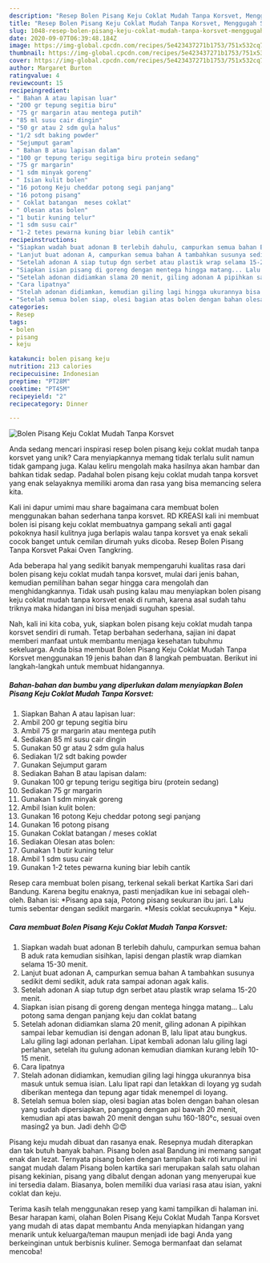 ```yaml
---
description: "Resep Bolen Pisang Keju Coklat Mudah Tanpa Korsvet, Menggugah Selera"
title: "Resep Bolen Pisang Keju Coklat Mudah Tanpa Korsvet, Menggugah Selera"
slug: 1048-resep-bolen-pisang-keju-coklat-mudah-tanpa-korsvet-menggugah-selera
date: 2020-09-07T06:39:48.184Z
image: https://img-global.cpcdn.com/recipes/5e423437271b1753/751x532cq70/bolen-pisang-keju-coklat-mudah-tanpa-korsvet-foto-resep-utama.jpg
thumbnail: https://img-global.cpcdn.com/recipes/5e423437271b1753/751x532cq70/bolen-pisang-keju-coklat-mudah-tanpa-korsvet-foto-resep-utama.jpg
cover: https://img-global.cpcdn.com/recipes/5e423437271b1753/751x532cq70/bolen-pisang-keju-coklat-mudah-tanpa-korsvet-foto-resep-utama.jpg
author: Margaret Burton
ratingvalue: 4
reviewcount: 15
recipeingredient:
- " Bahan A atau lapisan luar"
- "200 gr tepung segitia biru"
- "75 gr margarin atau mentega putih"
- "85 ml susu cair dingin"
- "50 gr atau 2 sdm gula halus"
- "1/2 sdt baking powder"
- "Sejumput garam"
- " Bahan B atau lapisan dalam"
- "100 gr tepung terigu segitiga biru protein sedang"
- "75 gr margarin"
- "1 sdm minyak goreng"
- " Isian kulit bolen"
- "16 potong Keju cheddar potong segi panjang"
- "16 potong pisang"
- " Coklat batangan  meses coklat"
- " Olesan atas bolen"
- "1 butir kuning telur"
- "1 sdm susu cair"
- "1-2 tetes pewarna kuning biar lebih cantik"
recipeinstructions:
- "Siapkan wadah buat adonan B terlebih dahulu, campurkan semua bahan B aduk rata kemudian sisihkan, lapisi dengan plastik wrap diamkan selama 15-30 menit."
- "Lanjut buat adonan A, campurkan semua bahan A tambahkan susunya sedikit demi sedikit, aduk rata sampai adonan agak kalis."
- "Setelah adonan A siap tutup dgn serbet atau plastik wrap selama 15-20 menit."
- "Siapkan isian pisang di goreng dengan mentega hingga matang... Lalu potong sama dengan panjang keju dan coklat batang"
- "Setelah adonan didiamkan slama 20 menit, giling adonan A pipihkan sampai lebar kemudian isi dengan adonan B, lalu lipat atau bungkus. Lalu giling lagi adonan perlahan. Lipat kembali adonan lalu giling lagi perlahan, setelah itu gulung adonan kemudian diamkan kurang lebih 10-15 menit."
- "Cara lipatnya"
- "Stelah adonan didiamkan, kemudian giling lagi hingga ukurannya bisa masuk untuk semua isian. Lalu lipat rapi dan letakkan di loyang yg sudah diberikan mentega dan tepung agar tidak menempel di loyang."
- "Setelah semua bolen siap, olesi bagian atas bolen dengan bahan olesan yang sudah dipersiapkan, panggang dengan api bawah 20 menit, kemudian api atas bawah 20 menit dengan suhu 160-180°c, sesuai oven masing2 ya bun. Jadi dehh 😉😍"
categories:
- Resep
tags:
- bolen
- pisang
- keju

katakunci: bolen pisang keju 
nutrition: 213 calories
recipecuisine: Indonesian
preptime: "PT28M"
cooktime: "PT45M"
recipeyield: "2"
recipecategory: Dinner

---
```



![Bolen Pisang Keju Coklat Mudah Tanpa Korsvet](https://img-global.cpcdn.com/recipes/5e423437271b1753/751x532cq70/bolen-pisang-keju-coklat-mudah-tanpa-korsvet-foto-resep-utama.jpg)

Anda sedang mencari inspirasi resep bolen pisang keju coklat mudah tanpa korsvet yang unik? Cara menyiapkannya memang tidak terlalu sulit namun tidak gampang juga. Kalau keliru mengolah maka hasilnya akan hambar dan bahkan tidak sedap. Padahal bolen pisang keju coklat mudah tanpa korsvet yang enak selayaknya memiliki aroma dan rasa yang bisa memancing selera kita.

Kali ini dapur umimi mau share bagaimana cara membuat bolen menggunakan bahan sederhana tanpa korsvet. RD KREASI kali ini membuat bolen isi pisang keju coklat membuatnya gampang sekali anti gagal pokoknya hasil kulitnya juga berlapis walau tanpa korsvet ya enak sekali cocok banget untuk cemilan dirumah yuks dicoba. Resep Bolen Pisang Tanpa Korsvet Pakai Oven Tangkring.

Ada beberapa hal yang sedikit banyak mempengaruhi kualitas rasa dari bolen pisang keju coklat mudah tanpa korsvet, mulai dari jenis bahan, kemudian pemilihan bahan segar hingga cara mengolah dan menghidangkannya. Tidak usah pusing kalau mau menyiapkan bolen pisang keju coklat mudah tanpa korsvet enak di rumah, karena asal sudah tahu triknya maka hidangan ini bisa menjadi suguhan spesial.


Nah, kali ini kita coba, yuk, siapkan bolen pisang keju coklat mudah tanpa korsvet sendiri di rumah. Tetap berbahan sederhana, sajian ini dapat memberi manfaat untuk membantu menjaga kesehatan tubuhmu sekeluarga. Anda bisa membuat Bolen Pisang Keju Coklat Mudah Tanpa Korsvet menggunakan 19 jenis bahan dan 8 langkah pembuatan. Berikut ini langkah-langkah untuk membuat hidangannya.

<!--inarticleads1-->

##### Bahan-bahan dan bumbu yang diperlukan dalam menyiapkan Bolen Pisang Keju Coklat Mudah Tanpa Korsvet:

1. Siapkan  Bahan A atau lapisan luar:
1. Ambil 200 gr tepung segitia biru
1. Ambil 75 gr margarin atau mentega putih
1. Sediakan 85 ml susu cair dingin
1. Gunakan 50 gr atau 2 sdm gula halus
1. Sediakan 1/2 sdt baking powder
1. Gunakan Sejumput garam
1. Sediakan  Bahan B atau lapisan dalam:
1. Gunakan 100 gr tepung terigu segitiga biru (protein sedang)
1. Sediakan 75 gr margarin
1. Gunakan 1 sdm minyak goreng
1. Ambil  Isian kulit bolen:
1. Gunakan 16 potong Keju cheddar potong segi panjang
1. Gunakan 16 potong pisang
1. Gunakan  Coklat batangan / meses coklat
1. Sediakan  Olesan atas bolen:
1. Gunakan 1 butir kuning telur
1. Ambil 1 sdm susu cair
1. Gunakan 1-2 tetes pewarna kuning biar lebih cantik


Resep cara membuat bolen pisang, terkenal sekali berkat Kartika Sari dari Bandung. Karena begitu enaknya, pasti menjadikan kue ini sebagai oleh-oleh. Bahan isi: *Pisang apa saja, Potong pisang seukuran ibu jari. Lalu tumis sebentar dengan sedikit margarin. *Mesis coklat secukupnya * Keju. 

<!--inarticleads2-->

##### Cara membuat Bolen Pisang Keju Coklat Mudah Tanpa Korsvet:

1. Siapkan wadah buat adonan B terlebih dahulu, campurkan semua bahan B aduk rata kemudian sisihkan, lapisi dengan plastik wrap diamkan selama 15-30 menit.
1. Lanjut buat adonan A, campurkan semua bahan A tambahkan susunya sedikit demi sedikit, aduk rata sampai adonan agak kalis.
1. Setelah adonan A siap tutup dgn serbet atau plastik wrap selama 15-20 menit.
1. Siapkan isian pisang di goreng dengan mentega hingga matang... Lalu potong sama dengan panjang keju dan coklat batang
1. Setelah adonan didiamkan slama 20 menit, giling adonan A pipihkan sampai lebar kemudian isi dengan adonan B, lalu lipat atau bungkus. Lalu giling lagi adonan perlahan. Lipat kembali adonan lalu giling lagi perlahan, setelah itu gulung adonan kemudian diamkan kurang lebih 10-15 menit.
1. Cara lipatnya
1. Stelah adonan didiamkan, kemudian giling lagi hingga ukurannya bisa masuk untuk semua isian. Lalu lipat rapi dan letakkan di loyang yg sudah diberikan mentega dan tepung agar tidak menempel di loyang.
1. Setelah semua bolen siap, olesi bagian atas bolen dengan bahan olesan yang sudah dipersiapkan, panggang dengan api bawah 20 menit, kemudian api atas bawah 20 menit dengan suhu 160-180°c, sesuai oven masing2 ya bun. Jadi dehh 😉😍


Pisang keju mudah dibuat dan rasanya enak. Resepnya mudah diterapkan dan tak butuh banyak bahan. Pisang bolen asal Bandung ini memang sangat enak dan lezat. Ternyata pisang bolen dengan tampilan bak roti krumpul ini sangat mudah dalam Pisang bolen kartika sari merupakan salah satu olahan pisang kekinian, pisang yang dibalut dengan adonan yang menyerupai kue ini tersedia dalam. Biasanya, bolen memiliki dua variasi rasa atau isian, yakni coklat dan keju. 

Terima kasih telah menggunakan resep yang kami tampilkan di halaman ini. Besar harapan kami, olahan Bolen Pisang Keju Coklat Mudah Tanpa Korsvet yang mudah di atas dapat membantu Anda menyiapkan hidangan yang menarik untuk keluarga/teman maupun menjadi ide bagi Anda yang berkeinginan untuk berbisnis kuliner. Semoga bermanfaat dan selamat mencoba!
